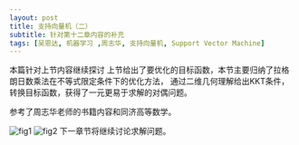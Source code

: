 ```yaml
---
layout: post
title: 支持向量机（二）
subtitle: 针对第十二章内容的补充
tags: [吴恩达, 机器学习 ,周志华, 支持向量机, Support Vector Machine]
---
```

本篇针对上节内容继续探讨
上节给出了要优化的目标函数，本节主要归纳了拉格朗日数乘法在不等式限定条件下的优化方法，
通过二维几何理解给出KKT条件，转换目标函数，获得了一元更易于求解的对偶问题。

参考了周志华老师的书籍内容和同济高等数学。

![fig1](https://naibaowjk.github.io/img/2019-09-06-支持向量机（二）/1.jpg)
![fig2](https://naibaowjk.github.io/img/2019-09-06-支持向量机（二）/2.jpg)
下一章节将继续讨论求解问题。
